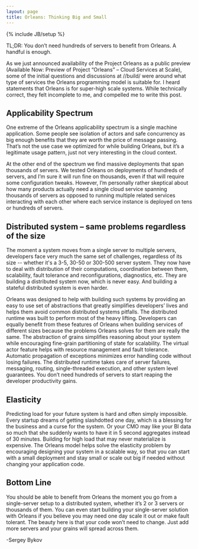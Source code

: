 ```yaml
---
layout: page
title: Orleans: Thinking Big and Small
---
```

{% include JB/setup %}


TL;DR: You don’t need hundreds of servers to benefit from Orleans. A handful is enough.

As we just announced availability of the Project Orleans as a public preview (Available Now: Preview of Project “Orleans” – Cloud Services at Scale), some of the initial questions and discussions at //build/ were around what type of services the Orleans programming model is suitable for. I heard statements that Orleans is for super-high scale systems. While technically correct, they felt incomplete to me, and compelled me to write this post.

## Applicability Spectrum

One extreme of the Orleans applicability spectrum is a single machine application. Some people see isolation of actors and safe concurrency as big enough benefits that they are worth the price of message passing. That’s not the use case we optimized for while building Orleans, but it’s a legitimate usage pattern, just not very interesting in the cloud context.

At the other end of the spectrum we find massive deployments that span thousands of servers. We tested Orleans on deployments of hundreds of servers, and I’m sure it will run fine on thousands, even if that will require some configuration tweaks. However, I’m personally rather skeptical about how many products actually need a single cloud service spanning thousands of servers as opposed to running multiple related services interacting with each other where each service instance is deployed on tens or hundreds of servers.

## Distributed system – same problems regardless of the size

The moment a system moves from a single server to multiple servers, developers face very much the same set of challenges, regardless of its size -- whether it's a 3-5, 30-50 or 300-500 server system. They now have to deal with distribution of their computations, coordination between them, scalability, fault tolerance and reconfigurations, diagnostics, etc. They are building a distributed system now, which is never easy. And building a stateful distributed system is even harder.

Orleans was designed to help with building such systems by providing an easy to use set of abstractions that greatly simplifies developers’ lives and helps them avoid common distributed systems pitfalls. The distributed runtime was built to perform most of the heavy lifting. Developers can equally benefit from these features of Orleans when building services of different sizes because the problems Orleans solves for them are really the same. The abstraction of grains simplifies reasoning about your system while encouraging fine-grain partitioning of state for scalability. The virtual actor feature helps with resource management and fault tolerance. Automatic propagation of exceptions minimizes error handling code without losing failures. The distributed runtime takes care of server failures, messaging, routing, single-threaded execution, and other system level guarantees. You don’t need hundreds of servers to start reaping the developer productivity gains.

## Elasticity

Predicting load for your future system is hard and often simply impossible. Every startup dreams of getting slashdotted one day, which is a blessing for the business and a curse for the system. Or your CMO may like your BI data so much that she suddenly wants to have it in 5 second aggregates instead of 30 minutes. Building for high load that may never materialize is expensive. The Orleans model helps solve the elasticity problem by encouraging designing your system in a scalable way, so that you can start with a small deployment and stay small or scale out big if needed without changing your application code.

## Bottom Line
You should be able to benefit from Orleans the moment you go from a single-server setup to a distributed system, whether it’s 2 or 3 servers or thousands of them. You can even start building your single-server solution with Orleans if you believe you may need one day scale it out or make fault tolerant. The beauty here is that your code won’t need to change. Just add more servers and your grains will spread across them.

 -Sergey Bykov